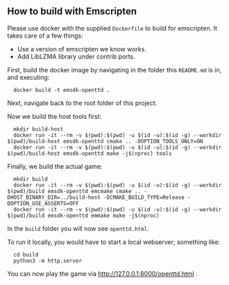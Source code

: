 ## How to build with Emscripten

Please use docker with the supplied `Dockerfile` to build for emscripten.
It takes care of a few things:
- Use a version of emscripten we know works.
- Add LibLZMA library under contrib ports.

First, build the docker image by navigating in the folder this `README.md` is in, and executing:
```
  docker build -t emsdk-openttd .
```

Next, navigate back to the root folder of this project.

Now we build the host tools first:
```
  mkdir build-host
  docker run -it --rm -v $(pwd):$(pwd) -u $(id -u):$(id -g) --workdir $(pwd)/build-host emsdk-openttd cmake .. -DOPTION_TOOLS_ONLY=ON
  docker run -it --rm -v $(pwd):$(pwd) -u $(id -u):$(id -g) --workdir $(pwd)/build-host emsdk-openttd make -j$(nproc) tools
```

Finally, we build the actual game:
```
  mkdir build
  docker run -it --rm -v $(pwd):$(pwd) -u $(id -u):$(id -g) --workdir $(pwd)/build emsdk-openttd emcmake cmake .. -DHOST_BINARY_DIR=../build-host -DCMAKE_BUILD_TYPE=Release -DOPTION_USE_ASSERTS=OFF
  docker run -it --rm -v $(pwd):$(pwd) -u $(id -u):$(id -g) --workdir $(pwd)/build emsdk-openttd emmake make -j$(nproc)
```

In the `build` folder you will now see `openttd.html`.

To run it locally, you would have to start a local webserver; something like:

```
  cd build
  python3 -m http.server
````

You can now play the game via http://127.0.0.1:8000/openttd.html .
